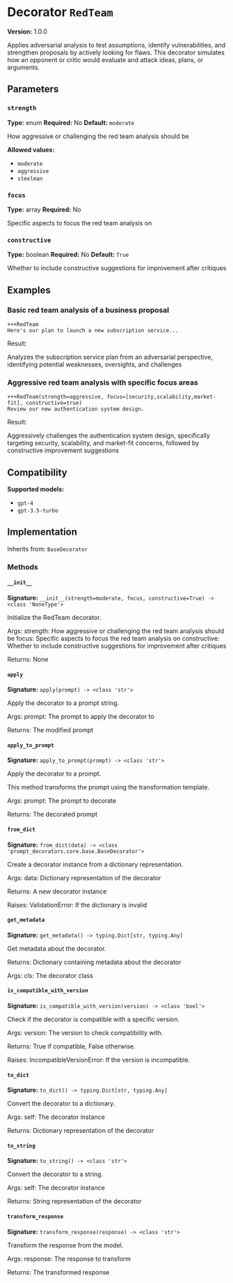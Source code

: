 # Decorator `RedTeam`

**Version:** 1.0.0

Applies adversarial analysis to test assumptions, identify vulnerabilities, and strengthen proposals by actively looking for flaws. This decorator simulates how an opponent or critic would evaluate and attack ideas, plans, or arguments.

## Parameters

### `strength`

**Type:** enum
**Required:** No
**Default:** `moderate`

How aggressive or challenging the red team analysis should be

**Allowed values:**

- `moderate`
- `aggressive`
- `steelman`

### `focus`

**Type:** array
**Required:** No

Specific aspects to focus the red team analysis on

### `constructive`

**Type:** boolean
**Required:** No
**Default:** `True`

Whether to include constructive suggestions for improvement after critiques

## Examples

### Basic red team analysis of a business proposal

```
+++RedTeam
Here's our plan to launch a new subscription service...
```

Result:

Analyzes the subscription service plan from an adversarial perspective, identifying potential weaknesses, oversights, and challenges

### Aggressive red team analysis with specific focus areas

```
+++RedTeam(strength=aggressive, focus=[security,scalability,market-fit], constructive=true)
Review our new authentication system design.
```

Result:

Aggressively challenges the authentication system design, specifically targeting security, scalability, and market-fit concerns, followed by constructive improvement suggestions

## Compatibility

**Supported models:**

- `gpt-4`
- `gpt-3.5-turbo`

## Implementation

Inherits from: `BaseDecorator`

### Methods

#### `__init__`

**Signature:** `__init__(strength=moderate, focus, constructive=True) -> <class 'NoneType'>`

Initialize the RedTeam decorator.

Args:
    strength: How aggressive or challenging the red team analysis should be
    focus: Specific aspects to focus the red team analysis on
    constructive: Whether to include constructive suggestions for improvement after critiques


Returns:
    None

#### `apply`

**Signature:** `apply(prompt) -> <class 'str'>`

Apply the decorator to a prompt string.

Args:
    prompt: The prompt to apply the decorator to


Returns:
    The modified prompt

#### `apply_to_prompt`

**Signature:** `apply_to_prompt(prompt) -> <class 'str'>`

Apply the decorator to a prompt.

This method transforms the prompt using the transformation template.

Args:
    prompt: The prompt to decorate

Returns:
    The decorated prompt

#### `from_dict`

**Signature:** `from_dict(data) -> <class 'prompt_decorators.core.base.BaseDecorator'>`

Create a decorator instance from a dictionary representation.

Args:
    data: Dictionary representation of the decorator

Returns:
    A new decorator instance

Raises:
    ValidationError: If the dictionary is invalid

#### `get_metadata`

**Signature:** `get_metadata() -> typing.Dict[str, typing.Any]`

Get metadata about the decorator.

Returns:
    Dictionary containing metadata about the decorator


Args:
    cls: The decorator class

#### `is_compatible_with_version`

**Signature:** `is_compatible_with_version(version) -> <class 'bool'>`

Check if the decorator is compatible with a specific version.

Args:
    version: The version to check compatibility with.


Returns:
    True if compatible, False otherwise.


Raises:
    IncompatibleVersionError: If the version is incompatible.

#### `to_dict`

**Signature:** `to_dict() -> typing.Dict[str, typing.Any]`

Convert the decorator to a dictionary.

Args:
    self: The decorator instance

Returns:
    Dictionary representation of the decorator

#### `to_string`

**Signature:** `to_string() -> <class 'str'>`

Convert the decorator to a string.

Args:
    self: The decorator instance

Returns:
    String representation of the decorator

#### `transform_response`

**Signature:** `transform_response(response) -> <class 'str'>`

Transform the response from the model.

Args:
    response: The response to transform

Returns:
    The transformed response
